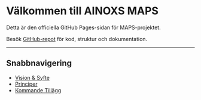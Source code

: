 # Välkommen till AINOXS MAPS

Detta är den officiella GitHub Pages-sidan för MAPS-projektet.

Besök [GitHub-repot](https://github.com/ainoxs/ainox-maps) för kod, struktur och dokumentation.

---

## Snabbnavigering
- [Vision & Syfte](README.md#vision)
- [Principer](README.md#core-principles)
- [Kommande Tillägg](README.md#upcoming-additions)
